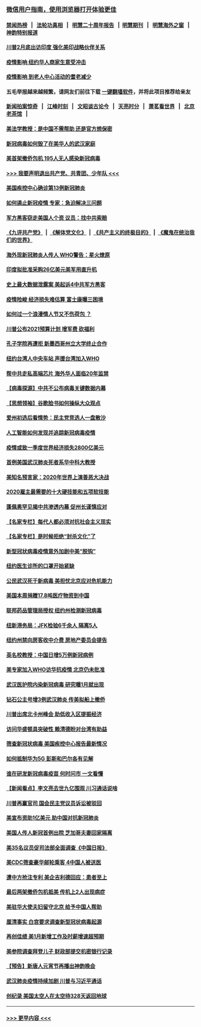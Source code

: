 ### [微信用户指南，使用浏览器打开体验更佳](https://github.com/gfw-breaker/banned-news1/blob/master/indexes/wechat-guide.md?t=0)
#### [禁闻热榜](热点新闻.md?t=0)  &nbsp;&nbsp;|&nbsp;&nbsp; [法轮功真相](https://github.com/gfw-breaker/truth/blob/master/README.md?t=0) &nbsp;&nbsp;|&nbsp;&nbsp; [明慧二十周年报告](https://github.com/gfw-breaker/mh-reports/blob/master/README.md?t=0) &nbsp;&nbsp;|&nbsp;&nbsp;[明慧期刊](https://github.com/gfw-breaker/mh-qikan) &nbsp;&nbsp;|&nbsp;&nbsp; [明慧海外之窗](https://github.com/gfw-breaker/mh-news/blob/master/README.md?t=0) &nbsp;&nbsp;|&nbsp;&nbsp; [神韵特别报道](https://github.com/gfw-breaker/mh-news/blob/master/shenyun.md?t=0)
#### [川普2月底出访印度 强化美印战略伙伴关系](../pages/nsc412/n11860557.md?t=02112111) 
#### [疫情影响  纽约华人商家生意受冲击](../pages/nsc412/n11860284.md?t=02112111) 
#### [疫情影响  到老人中心活动的耆老减少](../pages/nsc412/n11860199.md?t=02112111) 
#### 五毛举报越来越频繁，请网友们前往下载 [一键翻墙软件](https://github.com/gfw-breaker/ssr-accounts)，并将此项目推荐给亲友
#### [新闻拍案惊奇](https://github.com/gfw-breaker/banned-news1/blob/master/pages/link4.md) &nbsp;&nbsp;|&nbsp;&nbsp; [江峰时刻](https://github.com/gfw-breaker/banned-news1/blob/master/pages/link4.md) &nbsp;&nbsp;|&nbsp;&nbsp; [文昭谈古论今](https://github.com/gfw-breaker/banned-news1/blob/master/pages/link4.md) &nbsp;&nbsp;|&nbsp;&nbsp; [天亮时分](https://github.com/gfw-breaker/banned-news1/blob/master/pages/link4.md) &nbsp;&nbsp;|&nbsp;&nbsp; [萧茗看世界](https://github.com/gfw-breaker/banned-news1/blob/master/pages/link4.md) &nbsp;&nbsp;|&nbsp;&nbsp; [北京老茶馆](https://github.com/gfw-breaker/banned-news1/blob/master/pages/link4.md) &nbsp;&nbsp;|&nbsp;&nbsp; 
#### [美法学教授：是中国不需帮助 还是官方想保密](../pages/nsc412/n11859492.md?t=02112111) 
#### [新冠病毒如何毁了在美华人的武汉家庭](../pages/nsc412/n11859524.md?t=02112111) 
#### [美首架撤侨包机 195人无人感染新冠病毒](../pages/nsc412/n11859908.md?t=02112111) 
#### [>>> 我要声明退出共产党、共青团、少年队 <<<](https://github.com/begood0513/goodnews/blob/master/quit/letter.md) 
#### [美国疾控中心确诊第13例新冠肺炎](../pages/nsc412/n11859966.md?t=02112111) 
#### [如何遏止新冠疫情 专家：急迫解决三问题](../pages/nsc412/n11859685.md?t=02112111) 
#### [军方黑客窃走美国人个资 议员：找中共索赔](../pages/nsc412/n11859371.md?t=02112111) 
#### [《九评共产党》](https://github.com/begood0513/9ping.md/blob/master/README.md) &nbsp;|&nbsp; [《解体党文化》](../../../../jtdwh.md/blob/master/README.md)  &nbsp;|&nbsp; [《共产主义的终极目的》](../../../../gczydzjmd.md/blob/master/README.md) &nbsp;|&nbsp; [《魔鬼在统治我们的世界》](../../../../mgztzwmdsj.md/blob/master/README.md) 
#### [海外现新冠肺炎人传人 WHO警告：星火燎原](../pages/nsc412/n11859252.md?t=02112111) 
#### [印度拟批准采购26亿美元美军用直升机](../pages/nsc412/n11859143.md?t=02112111) 
#### [史上最大数据泄露案 美起诉4中共军方黑客](../pages/nsc412/n11859115.md?t=02112111) 
#### [疫情险峻 经济损失难估算 富士康曝三困境](../pages/nsc412/n11859120.md?t=02112111) 
#### [如何过一个浪漫情人节又不伤荷包 ？](../pages/nsc412/n11858969.md?t=02112111) 
#### [川普公布2021预算计划 增军费 砍福利](../pages/nsc412/n11859012.md?t=02112111) 
#### [孔子学院再遭拒 新墨西哥州立大学终止合作](../pages/nsc412/n11858661.md?t=02112111) 
#### [纽约台湾人中央车站  声援台湾加入WHO](../pages/nsc412/n11857757.md?t=02112111) 
#### [帮中共走私高端芯片 海外华人面临20年监禁](../pages/nsc412/n11855016.md?t=02112111) 
#### [【病毒探源】中共不公布病毒关键数据内幕](../pages/nsc412/n11856584.md?t=02112111) 
#### [【思想领袖】谷歌脸书如何操纵大众观点](../pages/nsc412/n11680874.md?t=02112111) 
#### [爱州初选后看情势：民主党竞选人一盘散沙](../pages/nsc412/n11856557.md?t=02112111) 
#### [人工智能如何发现并追踪新冠病毒疫情](../pages/nsc412/n11856398.md?t=02112111) 
#### [疫情或致一季度世界经济损失2800亿美元](../pages/nsc412/n11855639.md?t=02112111) 
#### [首例美国武汉肺炎死者系华中科大教授](../pages/nsc412/n11855500.md?t=02112111) 
#### [美知名预言家：2020年世界上演善恶大决战](../pages/nsc412/n11855418.md?t=02112111) 
#### [2020雇主最需要的十大硬技能和五项软技能](../pages/nsc412/n11850953.md?t=02112111) 
#### [蓬佩奥罕见揭中共渗透内幕 促州长谨慎应对](../pages/nsc412/n11854685.md?t=02112111) 
#### [【名家专栏】每代人都必须对抗社会主义现实](../pages/nsc412/n11831412.md?t=02112111) 
#### [【名家专栏】是时候拒绝“封杀文化”了](../pages/nsc412/n11814093.md?t=02112111) 
#### [新型冠状病毒疫情意外加剧中美“脱钩”](../pages/nsc412/n11854475.md?t=02112111) 
#### [纽约医生诊所的口罩开始紧缺](../pages/nsc412/n11853364.md?t=02112111) 
#### [公民武汉死于新病毒 美担忧北京应对危机能力](../pages/nsc412/n11854331.md?t=02112111) 
#### [美国本周捐赠17.8吨医疗物资到中国](../pages/nsc412/n11854269.md?t=02112111) 
#### [联邦药品管理局授权  纽约州检测新冠病毒](../pages/nsc412/n11853371.md?t=02112111) 
#### [纽新港务局：JFK检验6千余人  隔离5人](../pages/nsc412/n11853366.md?t=02112111) 
#### [纽约州禁向房客收中介费  房地产委员会提告](../pages/nsc412/n11853360.md?t=02112111) 
#### [英名校教授：中国日增5万例新冠病例](../pages/nsc412/n11854174.md?t=02112111) 
#### [美专家加入WHO访华抗疫情 北京仍未批准](../pages/nsc412/n11854043.md?t=02112111) 
#### [武汉医护院内染新冠病毒 研究曝1月就出现](../pages/nsc412/n11852928.md?t=02112111) 
#### [钻石公主号增3例武汉肺炎 传美拟船上撤侨](../pages/nsc412/n11853240.md?t=02112111) 
#### [川普出席北卡州峰会 助低收入区提振经济](../pages/nsc412/n11853232.md?t=02112111) 
#### [访问华盛顿具突破性 赖清德盼对台湾有助益](../pages/nsc412/n11853129.md?t=02112111) 
#### [筛查新冠状病毒 美国疾控中心报告最新情况](../pages/nsc412/n11853070.md?t=02112111) 
#### [如何抵制华为5G 彭斯和巴尔各有见解](../pages/nsc412/n11852535.md?t=02112111) 
#### [谁在研发新冠病毒疫苗 何时问市 一文看懂](../pages/nsc412/n11852840.md?t=02112111) 
#### [【新闻看点】李文亮去世九亿围观 川习通话说啥](../pages/nsc412/n11852360.md?t=02112111) 
#### [川普再赢官司 国会民主党议员诉讼被驳回](../pages/nsc412/n11852287.md?t=02112111) 
#### [美宣布资助1亿美元 助中国对抗新冠肺炎](../pages/nsc412/n11852531.md?t=02112111) 
#### [美国人传人新冠首例出院 芝加哥夫妻回家隔离](../pages/nsc412/n11852452.md?t=02112111) 
#### [美35名议员促司法部全面调查《中国日报》](../pages/nsc412/n11852435.md?t=02112111) 
#### [美CDC筛查豪华邮轮乘客 4中国人被送医](../pages/nsc412/n11852085.md?t=02112111) 
#### [遭中方抢注专利 美企吉利德回应：患者至上](../pages/nsc412/n11852037.md?t=02112111) 
#### [最后两架撤侨包机抵美 传机上2人出现病症](../pages/nsc412/n11852173.md?t=02112111) 
#### [美驻华大使夫妇留守北京 给予中国人帮助](../pages/nsc412/n11852165.md?t=02112111) 
#### [厘清事实 白宫要求调查新型冠状病毒起源](../pages/nsc412/n11852106.md?t=02112111) 
#### [再创佳绩 美1月新增工作及时薪增速超预期](../pages/nsc412/n11852174.md?t=02112111) 
#### [美参院调查拜登儿子 财政部提交机密银行记录](../pages/nsc412/n11851808.md?t=02112111) 
#### [【预告】新唐人元宵节再播出神韵晚会](../pages/nsc412/n11843192.md?t=02112111) 
#### [武汉肺炎疫情持续加剧 川普与习近平通话](../pages/nsc412/n11851613.md?t=02112111) 
#### [创纪录 美国太空人在太空待328天返回地球](../pages/nsc412/n11851266.md?t=02112111) 

----
#### [ >>> 更早内容 <<< ](../indexes/nsc412-earlier.md)
